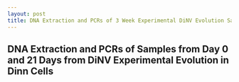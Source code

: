 ```yaml
---
layout: post
title: DNA Extraction and PCRs of 3 Week Experimental DiNV Evolution Samples
---
```


## DNA Extraction and PCRs of Samples from Day 0 and 21 Days from DiNV Experimental Evolution in Dinn Cells 


